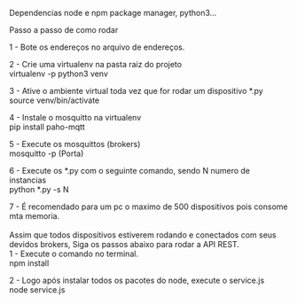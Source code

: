 Dependencias node e npm package manager, python3...

Passo a passo de como rodar

1 - Bote os endereços no arquivo de endereços.<br/>

2 - Crie uma virtualenv na pasta raiz do projeto<br/>
    virtualenv -p python3 venv<br/>

3 - Ative o ambiente virtual toda vez que for rodar um dispositivo *.py <br/>
    source venv/bin/activate<br/>

4 - Instale o mosquitto na virtualenv<br/>
    pip install paho-mqtt<br/>

5 - Execute os mosquittos (brokers)<br/>
    mosquitto -p (Porta)<br/>

6 - Execute os *.py com o seguinte comando, sendo N numero de instancias <br/>
    python *.py -s N<br/>

7 - É recomendado para um pc o maximo de 500 dispositivos pois consome mta memoria.<br/>
<br/>
Assim que todos dispositivos estiverem rodando e conectados com seus devidos brokers, Siga os passos abaixo para rodar a API REST.
<br/>
1 - Execute o comando no terminal.<br/>
    npm install<br/>

2 - Logo após instalar todos os pacotes do node, execute o service.js<br/>
    node service.js<br/>